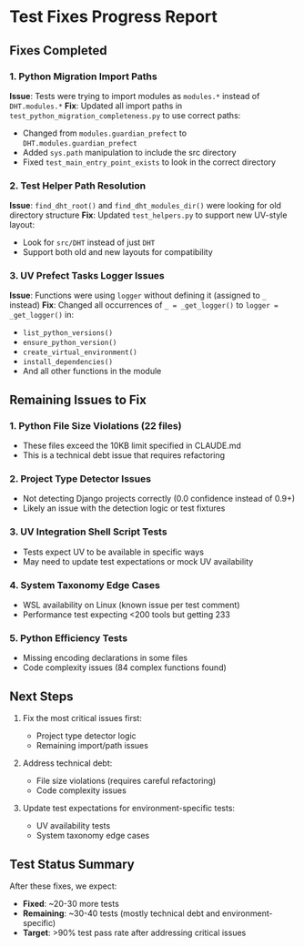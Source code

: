 # Test Fixes Progress Report

## Fixes Completed

### 1. Python Migration Import Paths
**Issue**: Tests were trying to import modules as `modules.*` instead of `DHT.modules.*`
**Fix**: Updated all import paths in `test_python_migration_completeness.py` to use correct paths:
- Changed from `modules.guardian_prefect` to `DHT.modules.guardian_prefect`
- Added `sys.path` manipulation to include the src directory
- Fixed `test_main_entry_point_exists` to look in the correct directory

### 2. Test Helper Path Resolution
**Issue**: `find_dht_root()` and `find_dht_modules_dir()` were looking for old directory structure
**Fix**: Updated `test_helpers.py` to support new UV-style layout:
- Look for `src/DHT` instead of just `DHT`
- Support both old and new layouts for compatibility

### 3. UV Prefect Tasks Logger Issues
**Issue**: Functions were using `logger` without defining it (assigned to `_` instead)
**Fix**: Changed all occurrences of `_ = _get_logger()` to `logger = _get_logger()` in:
- `list_python_versions()`
- `ensure_python_version()`
- `create_virtual_environment()`
- `install_dependencies()`
- And all other functions in the module

## Remaining Issues to Fix

### 1. Python File Size Violations (22 files)
- These files exceed the 10KB limit specified in CLAUDE.md
- This is a technical debt issue that requires refactoring

### 2. Project Type Detector Issues
- Not detecting Django projects correctly (0.0 confidence instead of 0.9+)
- Likely an issue with the detection logic or test fixtures

### 3. UV Integration Shell Script Tests
- Tests expect UV to be available in specific ways
- May need to update test expectations or mock UV availability

### 4. System Taxonomy Edge Cases
- WSL availability on Linux (known issue per test comment)
- Performance test expecting <200 tools but getting 233

### 5. Python Efficiency Tests
- Missing encoding declarations in some files
- Code complexity issues (84 complex functions found)

## Next Steps

1. Fix the most critical issues first:
   - Project type detector logic
   - Remaining import/path issues

2. Address technical debt:
   - File size violations (requires careful refactoring)
   - Code complexity issues

3. Update test expectations for environment-specific tests:
   - UV availability tests
   - System taxonomy edge cases

## Test Status Summary

After these fixes, we expect:
- **Fixed**: ~20-30 more tests
- **Remaining**: ~30-40 tests (mostly technical debt and environment-specific)
- **Target**: >90% test pass rate after addressing critical issues
